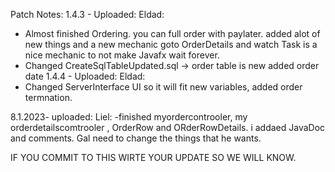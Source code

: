 Patch Notes:
1.4.3 - Uploaded: Eldad: 
- Almost finished Ordering. you can full order with paylater. added alot of new things and a new mechanic goto OrderDetails and watch Task
is a nice mechanic to not make Javafx wait forever. 
- Changed CreateSqlTableUpdated.sql -> order table is new added order date 
1.4.4 - Uploaded: Eldad:
- Changed ServerInterface UI so it will fit new variables, added order termnation. 

8.1.2023- uploaded: Liel:
-finished myordercontrooler, my orderdetailscomtrooler , OrderRow and ORderRowDetails. i addaed JavaDoc and comments.
Gal need to change the things that he wants.


IF YOU COMMIT TO THIS WIRTE YOUR UPDATE SO WE WILL KNOW.
